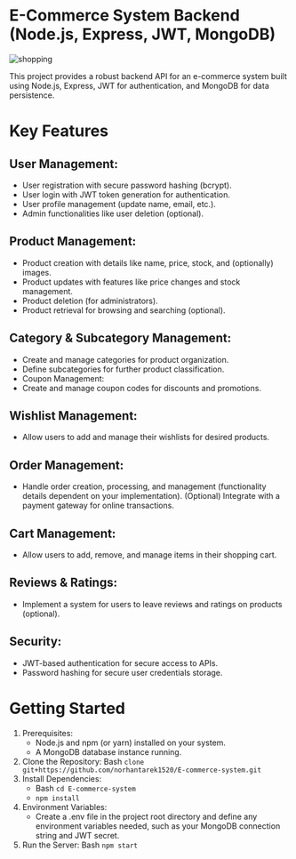 # E-Commerce System Backend (Node.js, Express, JWT, MongoDB)
![shopping](https://github.com/user-attachments/assets/49830c04-dc5a-4241-8d18-c292d51ce3d0)

This project provides a robust backend API for an e-commerce system built using Node.js, Express, JWT for authentication, and MongoDB for data persistence.

# Key Features
## User Management:
   - User registration with secure password hashing (bcrypt).
   - User login with JWT token generation for authentication.
   - User profile management (update name, email, etc.).
   - Admin functionalities like user deletion (optional).
## Product Management:
   - Product creation with details like name, price, stock, and (optionally) images.
   - Product updates with features like price changes and stock management.
   - Product deletion (for administrators).
   - Product retrieval for browsing and searching (optional).
## Category & Subcategory Management:
   - Create and manage categories for product organization.
   - Define subcategories for further product classification.
   - Coupon Management:
   - Create and manage coupon codes for discounts and promotions.
## Wishlist Management:
   - Allow users to add and manage their wishlists for desired products.
## Order Management:
   - Handle order creation, processing, and management (functionality details dependent on your implementation).
   (Optional) Integrate with a payment gateway for online transactions.
## Cart Management:
   - Allow users to add, remove, and manage items in their shopping cart.
## Reviews & Ratings:
   - Implement a system for users to leave reviews and ratings on products (optional).
## Security:
   - JWT-based authentication for secure access to APIs.
   - Password hashing for secure user credentials storage.
     
# Getting Started
1. Prerequisites:
     - Node.js and npm (or yarn) installed on your system.
     - A MongoDB database instance running.
2. Clone the Repository:
    Bash
     `clone git+https://github.com/norhantarek1520/E-commerce-system.git`  
3. Install Dependencies:   
    - Bash
    `cd E-commerce-system`
    - `npm install`
4. Environment Variables:
   -  Create a .env file in the project root directory and define any environment variables needed, such as your MongoDB connection string and JWT secret.
5. Run the Server:
    Bash
    `npm start`
